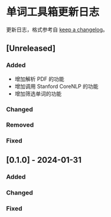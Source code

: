 # 单词工具箱更新日志

更新日志，格式参考自 [keep a changelog](https://keepachangelog.com/)。

## [Unreleased]

### Added

- 增加解析 PDF 的功能
- 增加调用 Stanford CoreNLP 的功能
- 增加筛选单词的功能

### Changed

### Removed

### Fixed

## [0.1.0] - 2024-01-31

### Added

### Changed

### Fixed
